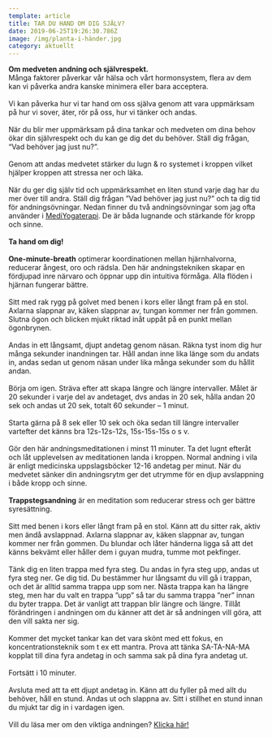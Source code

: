 ```yaml
---
template: article
title: TAR DU HAND OM DIG SJÄLV?
date: 2019-06-25T19:26:30.786Z
image: /img/planta-i-händer.jpg
category: aktuellt
---
```

<!--StartFragment-->

**Om medveten andning och självrespekt.**
<br>
Många faktorer påverkar vår hälsa och vårt hormonsystem, flera av dem kan vi påverka andra kanske minimera eller bara acceptera.
<br></br>
Vi kan påverka hur vi tar hand om oss själva genom att vara uppmärksam på hur vi sover, äter, rör på oss, hur vi tänker och andas.
<br></br>
När du blir mer uppmärksam på dina tankar och medveten om dina behov ökar din självrespekt och du kan ge dig det du behöver. Ställ dig frågan, “Vad behöver jag just nu?”.
<br></br>
Genom att andas medvetet stärker du lugn & ro systemet i kroppen vilket hjälper kroppen att stressa ner och läka.
<br></br>
När du ger dig själv tid och uppmärksamhet en liten stund varje dag har du mer över till andra. Ställ dig frågan ”Vad behöver jag just nu?” och ta dig tid för andningsövningar. Nedan finner du två andningsövningar som jag ofta använder i [MediYogaterapi](https://mediyoga.se/kunskap/mediyoga-som-metod/). De är båda lugnande och stärkande för kropp och sinne.
<br></br>
**Ta hand om dig!**
<br></br>
**One-minute-breath** optimerar koordinationen mellan hjärnhalvorna, reducerar ångest, oro och rädsla. Den här andningstekniken skapar en fördjupad inre närvaro och öppnar upp din intuitiva förmåga. Alla flöden i hjärnan fungerar bättre.
<br></br>
Sitt med rak rygg på golvet med benen i kors eller långt fram på en stol. Axlarna slappnar av, käken slappnar av, tungan kommer ner från gommen. Slutna ögon och blicken mjukt riktad inåt uppåt på en punkt mellan ögonbrynen.
<br></br>
Andas in ett långsamt, djupt andetag genom näsan. Räkna tyst inom dig hur många sekunder inandningen tar. Håll andan inne lika länge som du andats in, andas sedan ut genom näsan under lika många sekunder som du hållit andan.
<br></br>
Börja om igen. Sträva efter att skapa längre och längre intervaller. Målet är 20 sekunder i varje del av andetaget, dvs andas in 20 sek, hålla andan 20 sek och andas ut 20 sek, totalt 60 sekunder – 1 minut.
<br></br>
Starta gärna på 8 sek eller 10 sek och öka sedan till längre intervaller vartefter det känns bra 12s-12s-12s, 15s-15s-15s o s v.
<br></br>
Gör den här andningsmeditationen i minst 11 minuter. Ta det lugnt efteråt och låt upplevelsen av meditationen landa i kroppen. Normal andning i vila är enligt medicinska uppslagsböcker 12-16 andetag per minut. När du medvetet sänker din andningsrytm ger det utrymme för en djup avslappning i både kropp och sinne.
<br></br>
**Trappstegsandning** är en meditation som reducerar stress och ger bättre syresättning.
<br></br>
Sitt med benen i kors eller långt fram på en stol. Känn att du sitter rak, aktiv men ändå avslappnad. Axlarna slappnar av, käken slappnar av, tungan kommer ner från gommen. Du blundar och låter händerna ligga så att det känns bekvämt eller håller dem i guyan mudra, tumme mot pekfinger.
<br></br>
Tänk dig en liten trappa med fyra steg. Du andas in fyra steg upp, andas ut fyra steg ner. Ge dig tid. Du bestämmer hur långsamt du vill gå i trappan, och det är alltid samma trappa upp som ner. Nästa trappa kan ha längre steg, men har du valt en trappa ”upp” så tar du samma trappa ”ner” innan du byter trappa. Det är vanligt att trappan blir längre och längre. Tillåt förändringen i andningen om du känner att det är så andningen vill göra, att den vill sakta ner sig.
<br></br>
Kommer det mycket tankar kan det vara skönt med ett fokus, en koncentrationsteknik som t ex ett mantra. Prova att tänka SA-TA-NA-MA kopplat till dina fyra andetag in och samma sak på dina fyra andetag ut.
<br></br>
Fortsätt i 10 minuter.
<br></br>
Avsluta med att ta ett djupt andetag in. Känn att du fyller på med allt du behöver, håll en stund. Andas ut och slappna av. Sitt i stillhet en stund innan du mjukt tar dig in i vardagen igen.
<br></br>
Vill du läsa mer om den viktiga andningen? [Klicka här!](http://dinrytm.se/den-viktiga-andningen/)



<!--EndFragment-->